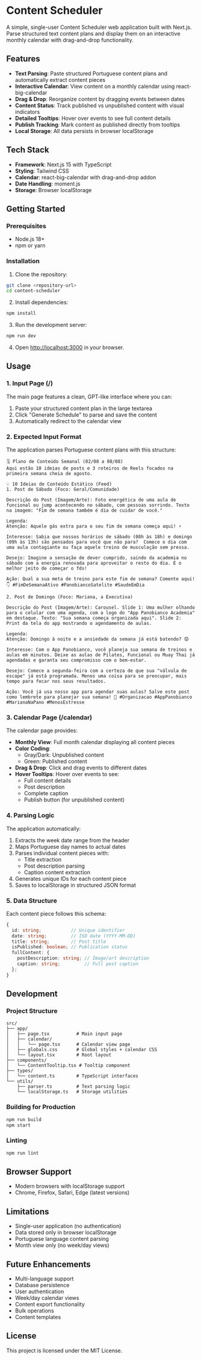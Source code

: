 # Content Scheduler

A simple, single-user Content Scheduler web application built with Next.js. Parse structured text content plans and display them on an interactive monthly calendar with drag-and-drop functionality.

## Features

- **Text Parsing**: Paste structured Portuguese content plans and automatically extract content pieces
- **Interactive Calendar**: View content on a monthly calendar using react-big-calendar
- **Drag & Drop**: Reorganize content by dragging events between dates
- **Content Status**: Track published vs unpublished content with visual indicators
- **Detailed Tooltips**: Hover over events to see full content details
- **Publish Tracking**: Mark content as published directly from tooltips
- **Local Storage**: All data persists in browser localStorage

## Tech Stack

- **Framework**: Next.js 15 with TypeScript
- **Styling**: Tailwind CSS
- **Calendar**: react-big-calendar with drag-and-drop addon
- **Date Handling**: moment.js
- **Storage**: Browser localStorage

## Getting Started

### Prerequisites

- Node.js 18+ 
- npm or yarn

### Installation

1. Clone the repository:
```bash
git clone <repository-url>
cd content-scheduler
```

2. Install dependencies:
```bash
npm install
```

3. Run the development server:
```bash
npm run dev
```

4. Open [http://localhost:3000](http://localhost:3000) in your browser.

## Usage

### 1. Input Page (/)

The main page features a clean, GPT-like interface where you can:

1. Paste your structured content plan in the large textarea
2. Click "Generate Schedule" to parse and save the content
3. Automatically redirect to the calendar view

### 2. Expected Input Format

The application parses Portuguese content plans with this structure:

```
🗓️ Plano de Conteúdo Semanal (02/08 a 08/08)
Aqui estão 10 ideias de posts e 3 roteiros de Reels focados na primeira semana cheia de agosto.

💡 10 Ideias de Conteúdo Estático (Feed)
1. Post de Sábado (Foco: Geral/Comunidade)

Descrição do Post (Imagem/Arte): Foto energética de uma aula de funcional ou jump acontecendo no sábado, com pessoas sorrindo. Texto na imagem: "Fim de semana também é dia de cuidar de você."

Legenda:
Atenção: Aquele gás extra para o seu fim de semana começa aqui! ⚡

Interesse: Sabia que nossos horários de sábado (08h às 18h) e domingo (09h às 13h) são pensados para você que não para?  Comece o dia com uma aula contagiante ou faça aquele treino de musculação sem pressa.

Desejo: Imagine a sensação de dever cumprido, saindo da academia no sábado com a energia renovada para aproveitar o resto do dia. É o melhor jeito de começar o fds!

Ação: Qual a sua meta de treino para este fim de semana? Comente aqui! 👇 #FimDeSemanaAtivo #PanobiancoSatelite #SaudeEmDia

2. Post de Domingo (Foco: Mariana, a Executiva)

Descrição do Post (Imagem/Arte): Carousel. Slide 1: Uma mulher olhando para o celular com uma agenda, com a logo do "App Panobianco Academia"  em destaque. Texto: "Sua semana começa organizada aqui". Slide 2: Print da tela do app mostrando o agendamento de aulas.

Legenda:
Atenção: Domingo à noite e a ansiedade da semana já está batendo? 😟

Interesse: Com o App Panobianco, você planeja sua semana de treinos e aulas em minutos. Deixe as aulas de Pilates, Funcional ou Muay Thai já agendadas e garanta seu compromisso com o bem-estar.

Desejo: Comece a segunda-feira com a certeza de que sua "válvula de escape" já está programada. Menos uma coisa para se preocupar, mais tempo para focar nos seus resultados.

Ação: Você já usa nosso app para agendar suas aulas? Salve este post como lembrete para planejar sua semana! 📲 #Organizacao #AppPanobianco #MarianaNaPano #MenosEstresse
```

### 3. Calendar Page (/calendar)

The calendar page provides:

- **Monthly View**: Full month calendar displaying all content pieces
- **Color Coding**: 
  - Gray/Dark: Unpublished content
  - Green: Published content
- **Drag & Drop**: Click and drag events to different dates
- **Hover Tooltips**: Hover over events to see:
  - Full content details
  - Post description
  - Complete caption
  - Publish button (for unpublished content)

### 4. Parsing Logic

The application automatically:

1. Extracts the week date range from the header
2. Maps Portuguese day names to actual dates
3. Parses individual content pieces with:
   - Title extraction
   - Post description parsing
   - Caption content extraction
4. Generates unique IDs for each content piece
5. Saves to localStorage in structured JSON format

### 5. Data Structure

Each content piece follows this schema:

```typescript
{
  id: string;           // Unique identifier
  date: string;         // ISO date (YYYY-MM-DD)
  title: string;        // Post title
  isPublished: boolean; // Publication status
  fullContent: {
    postDescription: string; // Image/art description
    caption: string;         // Full post caption
  };
}
```

## Development

### Project Structure

```
src/
├── app/
│   ├── page.tsx          # Main input page
│   ├── calendar/
│   │   └── page.tsx      # Calendar view page
│   ├── globals.css       # Global styles + calendar CSS
│   └── layout.tsx        # Root layout
├── components/
│   └── ContentTooltip.tsx # Tooltip component
├── types/
│   └── content.ts        # TypeScript interfaces
└── utils/
    ├── parser.ts         # Text parsing logic
    └── localStorage.ts   # Storage utilities
```

### Building for Production

```bash
npm run build
npm start
```

### Linting

```bash
npm run lint
```

## Browser Support

- Modern browsers with localStorage support
- Chrome, Firefox, Safari, Edge (latest versions)

## Limitations

- Single-user application (no authentication)
- Data stored only in browser localStorage
- Portuguese language content parsing
- Month view only (no week/day views)

## Future Enhancements

- Multi-language support
- Database persistence
- User authentication
- Week/day calendar views
- Content export functionality
- Bulk operations
- Content templates

## License

This project is licensed under the MIT License.

